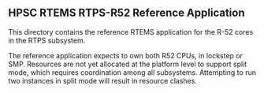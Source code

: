 HPSC RTEMS RTPS-R52 Reference Application
-----------------------------------------

This directory contains the reference RTEMS application for the R-52 cores in
the RTPS subsystem.

The reference application expects to own both R52 CPUs, in lockstep or SMP.
Resources are not yet allocated at the platform level to support split mode,
which requires coordination among all subsystems.
Attempting to run two instances in split mode will result in resource clashes.
